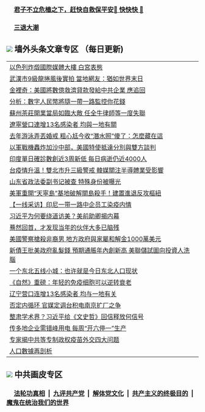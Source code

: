 
 ### &nbsp;&nbsp;&nbsp;&nbsp; [君子不立危樯之下，赶快自救保平安🍎 快快快 📩](https://github.com/pwgy/td/blob/master/README.md)

 ### &nbsp;&nbsp;&nbsp;&nbsp; [三退大潮](https://ww3.xkide.work/?key=zuuelqyfglsfjmgm&pin=65881581&ag=ogQuit&from=pw2) 

## <img src="https://img.icons8.com/cute-clipart/2x/circled-right.png"> 墙外头条文章专区 （每日更新)

<Table>
<tr><td colspan="2" align="left"><a href="https://www.cheuw.work/?name=c1417756&key=xjlmmnuoyljaexbs&from=pw2">以色列炸燬國際媒體大樓 白宮表態
</a></td></tr>
<tr><td colspan="2" align="left"><a href="https://www.cheuw.work/?name=c1417776&key=xjlmmnuoyljaexbs&from=pw2">武漢市9級龍捲風後實拍 當地網友：猶如世界末日
</a></td></tr>
<tr><td colspan="2" align="left"><a href="https://www.cheuw.work/?name=c1417777&key=xjlmmnuoyljaexbs&from=pw2">金裡奇：美國將數億救濟貸款發給中共企業 應追回
</a></td></tr>
<tr><td colspan="2" align="left"><a href="https://www.cheuw.work/?name=c1417778&key=xjlmmnuoyljaexbs&from=pw2">分析：數字人民幣將隨一帶一路監控你花錢
</a></td></tr>
<tr><td colspan="2" align="left"><a href="https://www.cheuw.work/?name=c1417774&key=xjlmmnuoyljaexbs&from=pw2">蘇州茶莊開業當局如臨大敵 任全牛律師等一度失聯
</a></td></tr>
<tr><td colspan="2" align="left"><a href="https://www.cheuw.work/?name=c1417744&key=xjlmmnuoyljaexbs&from=pw2">遼寧營口連增13名感染者 均與一地有關
</a></td></tr>
<tr><td colspan="2" align="left"><a href="https://www.cheuw.work/?name=c1417745&key=xjlmmnuoyljaexbs&from=pw2">去年游泳弄丟婚戒 粗心尪今收“潛水照”傻了：怎麼藏在這
</a></td></tr>
<tr><td colspan="2" align="left"><a href="https://www.cheuw.work/?name=c1417748&key=xjlmmnuoyljaexbs&from=pw2">以軍戰機轟炸加沙中部，美國特使抵達分別與雙方談判
</a></td></tr>
<tr><td colspan="2" align="left"><a href="https://www.cheuw.work/?name=c1417762&key=xjlmmnuoyljaexbs&from=pw2">印度單日確診數創近3周新低 每日病逝仍近4000人
</a></td></tr>
<tr><td colspan="2" align="left"><a href="https://www.cheuw.work/?name=c1417763&key=xjlmmnuoyljaexbs&from=pw2">台疫情升溫！雙北市升三級警戒 韓媒關注半導體業受影響
</a></td></tr>
<tr><td colspan="2" align="left"><a href="https://www.cheuw.work/?name=c1417818&key=xjlmmnuoyljaexbs&from=pw2">山东省政法委副书记被查 特殊身份被曝光</a></td></tr>
<tr><td colspan="2" align="left"><a href="https://www.cheuw.work/?name=c1417746&key=xjlmmnuoyljaexbs&from=pw2">美軍重開“天寧島”基地破解關島殺手！建置進退反攻樞紐
</a></td></tr>
<tr><td colspan="2" align="left"><a href="https://www.cheuw.work/?name=c1417826&key=xjlmmnuoyljaexbs&from=pw2">【一线采访】印尼一带一路中企员工染疫内情</a></td></tr>
<tr><td colspan="2" align="left"><a href="https://www.cheuw.work/?name=c1417843&key=xjlmmnuoyljaexbs&from=pw2">习近平为何要绕道访美？美前助卿揭内幕</a></td></tr>
<tr><td colspan="2" align="left"><a href="https://www.cheuw.work/?name=c1417851&key=xjlmmnuoyljaexbs&from=pw2">蓦然回首，才发现当年的伙伴大多已脑残</a></td></tr>
<tr><td colspan="2" align="left"><a href="https://www.cheuw.work/?name=c1417747&key=xjlmmnuoyljaexbs&from=pw2">美國警察槍殺非裔男 地方政府與家屬和解金1000萬美元
</a></td></tr>
<tr><td colspan="2" align="left"><a href="https://www.cheuw.work/?name=c1417775&key=xjlmmnuoyljaexbs&from=pw2">新債王批美政府亂髮錢 預期通脹年內創新高 美聯儲試圖向投資人洗腦
</a></td></tr>
<tr><td colspan="2" align="left"><a href="https://www.cheuw.work/?name=c1417849&key=xjlmmnuoyljaexbs&from=pw2">一个东北五线小城：也许就是今日东北人口现状</a></td></tr>
<tr><td colspan="2" align="left"><a href="https://www.cheuw.work/?name=c1417852&key=xjlmmnuoyljaexbs&from=pw2">《自然》重磅：年轻的免疫细胞可以逆转衰老</a></td></tr>
<tr><td colspan="2" align="left"><a href="https://www.cheuw.work/?name=c1417846&key=xjlmmnuoyljaexbs&from=pw2">辽宁营口连增13名感染者 均与一地有关</a></td></tr>
<tr><td colspan="2" align="left"><a href="https://www.cheuw.work/?name=c1417848&key=xjlmmnuoyljaexbs&from=pw2">否定内循环 官媒定调台积电南京扩厂之争</a></td></tr>
<tr><td colspan="2" align="left"><a href="https://www.cheuw.work/?name=c1417847&key=xjlmmnuoyljaexbs&from=pw2">整肃学术界？习近平给《文史哲》回信释放何信号</a></td></tr>
<tr><td colspan="2" align="left"><a href="https://www.cheuw.work/?name=c1417850&key=xjlmmnuoyljaexbs&from=pw2">传多地企业需错峰用电 每周“开六停一”生产</a></td></tr>
<tr><td colspan="2" align="left"><a href="https://www.cheuw.work/?name=c1417844&key=xjlmmnuoyljaexbs&from=pw2">专家揭中共等专制政权疫苗外交四大问题</a></td></tr>
<tr><td colspan="2" align="left"><a href="https://www.cheuw.work/?name=c1417840&key=xjlmmnuoyljaexbs&from=pw2">人口數據再剖析
</a></td></tr>
 </Table>

 ## <img src="https://img.icons8.com/cute-clipart/2x/circled-right.png"> 中共画皮专区
 ### &nbsp;&nbsp;&nbsp;&nbsp; [法轮功真相](https://github.com/begood0513/basic/blob/master/README.md) &nbsp;|&nbsp; [九评共产党](https://github.com/begood0513/9ping.md/blob/master/README.md) &nbsp;|&nbsp; [解体党文化](https://github.com/begood0513/jtdwh.md/blob/master/README.md)   &nbsp;|&nbsp; [共产主义的终极目的](https://github.com/begood0513/gczydzjmd.md/blob/master/README.md) &nbsp;|&nbsp; [魔鬼在统治我们的世界](https://github.com/begood0513/gczydzjmd.md/blob/master/README.md) 
